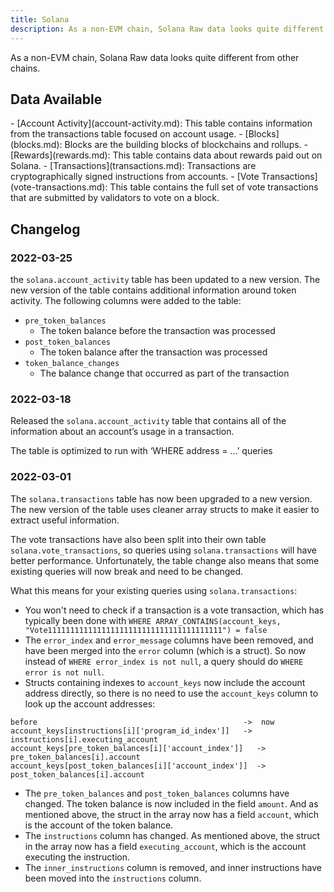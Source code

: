 ```yaml
---
title: Solana
description: As a non-EVM chain, Solana Raw data looks quite different from other chains. Learn more about Solana's data in these pages.
---
```


As a non-EVM chain, Solana Raw data looks quite different from other chains.

## Data Available

<div class="cards grid" markdown>
- [Account Activity](account-activity.md): This table contains information from the transactions table focused on account usage.
- [Blocks](blocks.md): Blocks are the building blocks of blockchains and rollups.
- [Rewards](rewards.md): This table contains data about rewards paid out on Solana.
- [Transactions](transactions.md): Transactions are cryptographically signed instructions from accounts.
- [Vote Transactions](vote-transactions.md): This table contains the full set of vote transactions that are submitted by validators to vote on a block.
</div>


## Changelog

### 2022-03-25

the `solana.account_activity` table has been updated to a new version. The new version of the table contains additional information around token activity. The following columns were added to the table:

* `pre_token_balances`
  * The token balance before the transaction was processed
* `post_token_balances`
  * The token balance after the transaction was processed
* `token_balance_changes`
  * The balance change that occurred as part of the transaction

### 2022-03-18

Released the `solana.account_activity` table that contains all of the information about an account’s usage in a transaction.

The table is optimized to run with ‘WHERE address = …’ queries

### 2022-03-01

The `solana.transactions` table has now been upgraded to a new version. The new version of the table uses cleaner array structs to make it easier to extract useful information.

The vote transactions have also been split into their own table `solana.vote_transactions`, so queries using `solana.transactions` will have better performance. Unfortunately, the table change also means that some existing queries will now break and need to be changed.

What this means for your existing queries using `solana.transactions`:

* You won't need to check if a transaction is a vote transaction, which has typically been done with `WHERE ARRAY_CONTAINS(account_keys, "Vote111111111111111111111111111111111111111") = false`
* The `error_index` and `error_message` columns have been removed, and have been merged into the `error` column (which is a struct). So now instead of `WHERE error_index is not null`, a query should do `WHERE error is not null`.
* Structs containing indexes to `account_keys` now include the account address directly, so there is no need to use the `account_keys` column to look up the account addresses:

```
before                                             	->  now
account_keys[instructions[i]['program_id_index']]  	->  instructions[i].executing_account
account_keys[pre_token_balances[i]['account_index']]   ->  pre_token_balances[i].account
account_keys[post_token_balances[i]['account_index']]  ->  post_token_balances[i].account
```

* The `pre_token_balances` and `post_token_balances` columns have changed. The token balance is now included in the field `amount`. And as mentioned above, the struct in the array now has a field `account`, which is the account of the token balance.
* The `instructions` column has changed. As mentioned above, the struct in the array now has a field `executing_account`, which is the account executing the instruction.
* The `inner_instructions` column is removed, and inner instructions have been moved into the `instructions` column.
